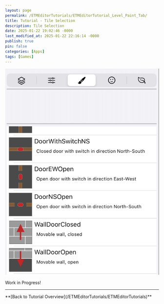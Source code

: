 ```yaml
---
layout: page
permalink: /ETMEditorTutorials/ETMEditorTutorial_Level_Paint_Tab/
title: Tutorial - Tile Selection
description: Tile Selection
date: 2025-01-22 19:02:46 -0000
last_modified_at: 2025-01-22 22:16:14 -0000
publish: true
pin: false
categories: [Apps]
tags: [Games]
---
```


![Detail Select Tile](/assets/ETMEditor/DetailPaint.png)

Work in Progress!
<hr>
**[Back to Tutorial Overview](/ETMEditorTutorials/ETMEditorTutorials)**

